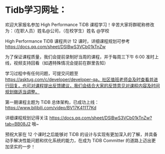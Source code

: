 # Tidb学习网址：

欢迎大家报名参加 High Performance TiDB 课程学习！辛苦大家将群昵称修改为：（在职人员）姓名@公司，（在校学生）姓名 @学校

High Performance TiDB 课程共计 12 课时，详细课程规划可参考 https://docs.qq.com/sheet/DSlBwS3VCb01kTnZw

为了保证课程质量，我们会提前录制好当周的课程，并于每周三下午 6:00 准时上线，视频支持回看（如遇特殊情况会提前在群里告知）

学习过程中有任何问题，可提交问题至 https://asktug.com/c/developer/developer-qa，社区值班老师会及时查看并进行回复，也可对课程提出反馈建议，我们会结合大家的反馈意见对课程内容及时间规划做适当调整。

第一期课程主题为 TiDB 总体架构，已成功上线：https://www.bilibili.com/video/BV17K411T7Kd

详细课程规划记得关注 https://docs.qq.com/sheet/DSlBwS3VCb01kTnZw?tab=BB08J2 哦~

预祝大家在 12 个课时之后能够对 TiDB 的设计与实现有更加深入的了解，并具备动手解决性能问题和优化系统的能力，在成为 TiDB Committer 的道路上迈出更加坚实的一步！